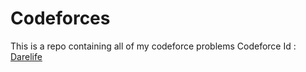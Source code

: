 # Codeforces
This is a repo containing all of my codeforce problems
Codeforce Id : [Darelife](https://codeforces.com/profile/Darelife)
